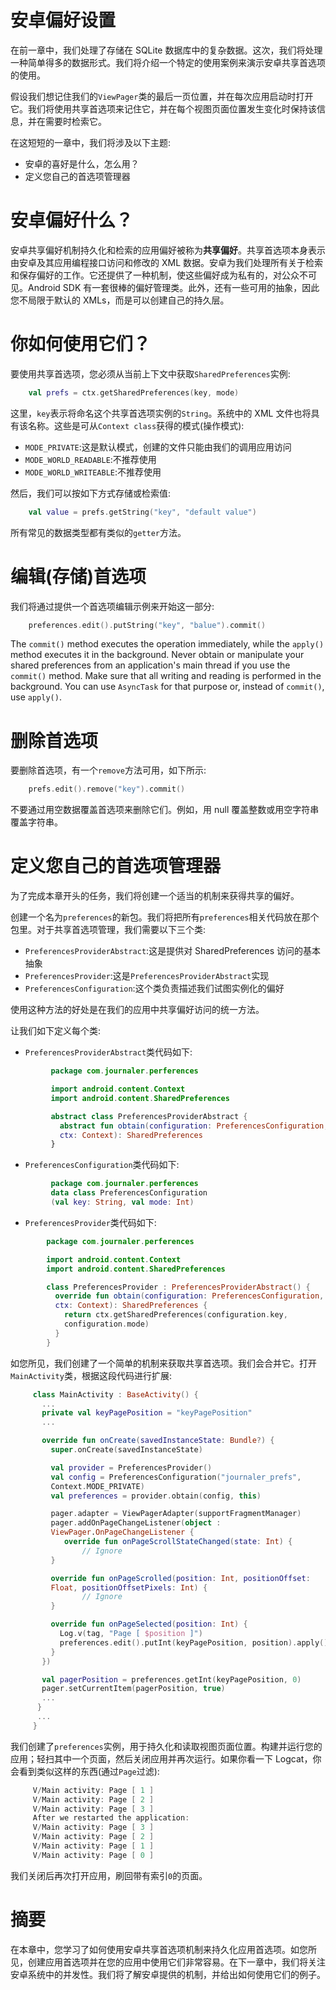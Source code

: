 # 安卓偏好设置

在前一章中，我们处理了存储在 SQLite 数据库中的复杂数据。这次，我们将处理一种简单得多的数据形式。我们将介绍一个特定的使用案例来演示安卓共享首选项的使用。

假设我们想记住我们的`ViewPager`类的最后一页位置，并在每次应用启动时打开它。我们将使用共享首选项来记住它，并在每个视图页面位置发生变化时保持该信息，并在需要时检索它。

在这短短的一章中，我们将涉及以下主题:

*   安卓的喜好是什么，怎么用？
*   定义您自己的首选项管理器

# 安卓偏好什么？

安卓共享偏好机制持久化和检索的应用偏好被称为**共享偏好**。共享首选项本身表示由安卓及其应用编程接口访问和修改的 XML 数据。安卓为我们处理所有关于检索和保存偏好的工作。它还提供了一种机制，使这些偏好成为私有的，对公众不可见。Android SDK 有一套很棒的偏好管理类。此外，还有一些可用的抽象，因此您不局限于默认的 XMLs，而是可以创建自己的持久层。

# 你如何使用它们？

要使用共享首选项，您必须从当前上下文中获取`SharedPreferences`实例:

```kt
    val prefs = ctx.getSharedPreferences(key, mode) 
```

这里，`key`表示将命名这个共享首选项实例的`String`。系统中的 XML 文件也将具有该名称。这些是可从`Context class`获得的模式(操作模式):

*   `MODE_PRIVATE`:这是默认模式，创建的文件只能由我们的调用应用访问
*   `MODE_WORLD_READABLE`:不推荐使用
*   `MODE_WORLD_WRITEABLE`:不推荐使用

然后，我们可以按如下方式存储或检索值:

```kt
    val value = prefs.getString("key", "default value")  
```

所有常见的数据类型都有类似的`getter`方法。

# 编辑(存储)首选项

我们将通过提供一个首选项编辑示例来开始这一部分:

```kt
    preferences.edit().putString("key", "balue").commit() 
```

The `commit()` method executes the operation immediately, while the `apply()` method executes it in the background.
Never obtain or manipulate your shared preferences from an application's main thread if you use the `commit()` method.
Make sure that all writing and reading is performed in the background. You can use `AsyncTask` for that purpose or, instead of `commit()`, use `apply()`.

# 删除首选项

要删除首选项，有一个`remove`方法可用，如下所示:

```kt
    prefs.edit().remove("key").commit() 
```

不要通过用空数据覆盖首选项来删除它们。例如，用 null 覆盖整数或用空字符串覆盖字符串。

# 定义您自己的首选项管理器

为了完成本章开头的任务，我们将创建一个适当的机制来获得共享的偏好。

创建一个名为`preferences`的新包。我们将把所有`preferences`相关代码放在那个包里。对于共享首选项管理，我们需要以下三个类:

*   `PreferencesProviderAbstract`:这是提供对 SharedPreferences 访问的基本抽象
*   `PreferencesProvider`:这是`PreferencesProviderAbstract`实现
*   `PreferencesConfiguration`:这个类负责描述我们试图实例化的偏好

使用这种方法的好处是在我们的应用中共享偏好访问的统一方法。

让我们如下定义每个类:

*   `PreferencesProviderAbstract`类代码如下:

```kt
         package com.journaler.perferences 

         import android.content.Context 
         import android.content.SharedPreferences 

         abstract class PreferencesProviderAbstract { 
           abstract fun obtain(configuration: PreferencesConfiguration,
           ctx: Context): SharedPreferences 
         } 
```

*   `PreferencesConfiguration`类代码如下:

```kt
         package com.journaler.perferences 
         data class PreferencesConfiguration
         (val key: String, val mode: Int) 
```

*   `PreferencesProvider`类代码如下:

```kt
        package com.journaler.perferences 

        import android.content.Context 
        import android.content.SharedPreferences 

        class PreferencesProvider : PreferencesProviderAbstract() { 
          override fun obtain(configuration: PreferencesConfiguration,
          ctx: Context): SharedPreferences { 
            return ctx.getSharedPreferences(configuration.key,
            configuration.mode) 
          } 
        } 
```

如您所见，我们创建了一个简单的机制来获取共享首选项。我们会合并它。打开`MainActivity`类，根据这段代码进行扩展:

```kt
     class MainActivity : BaseActivity() { 
       ... 
       private val keyPagePosition = "keyPagePosition" 
       ... 

       override fun onCreate(savedInstanceState: Bundle?) { 
         super.onCreate(savedInstanceState) 

         val provider = PreferencesProvider() 
         val config = PreferencesConfiguration("journaler_prefs",
         Context.MODE_PRIVATE) 
         val preferences = provider.obtain(config, this) 

         pager.adapter = ViewPagerAdapter(supportFragmentManager) 
         pager.addOnPageChangeListener(object :
         ViewPager.OnPageChangeListener { 
            override fun onPageScrollStateChanged(state: Int) { 
                // Ignore 
         } 

         override fun onPageScrolled(position: Int, positionOffset:
         Float, positionOffsetPixels: Int) { 
                // Ignore 
         } 

         override fun onPageSelected(position: Int) { 
           Log.v(tag, "Page [ $position ]") 
           preferences.edit().putInt(keyPagePosition, position).apply() 
         } 
       }) 

       val pagerPosition = preferences.getInt(keyPagePosition, 0) 
       pager.setCurrentItem(pagerPosition, true) 
       ... 
      } 
      ... 
     } 
```

我们创建了`preferences`实例，用于持久化和读取视图页面位置。构建并运行您的应用；轻扫其中一个页面，然后关闭应用并再次运行。如果你看一下 Logcat，你会看到类似这样的东西(通过`Page`过滤):

```kt
     V/Main activity: Page [ 1 ] 
     V/Main activity: Page [ 2 ] 
     V/Main activity: Page [ 3 ] 
     After we restarted the application: 
     V/Main activity: Page [ 3 ] 
     V/Main activity: Page [ 2 ] 
     V/Main activity: Page [ 1 ] 
     V/Main activity: Page [ 0 ] 
```

我们关闭后再次打开应用，刷回带有索引`0`的页面。

# 摘要

在本章中，您学习了如何使用安卓共享首选项机制来持久化应用首选项。如您所见，创建应用首选项并在您的应用中使用它们非常容易。在下一章中，我们将关注安卓系统中的并发性。我们将了解安卓提供的机制，并给出如何使用它们的例子。